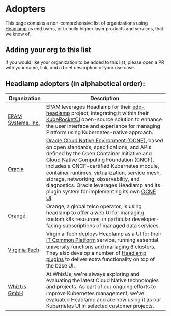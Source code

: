 # Adopters

This page contains a non-comprehensive list of organizations using [Headlamp](https://headlamp.dev) as end users, or to build higher layer products and services, that we know of.

## Adding your org to this list

If you would like your organization to be added to this list, please open a PR with your name, link, and a brief description of your use case.

## Headlamp adopters (in alphabetical order):

| Organization                                 | Description                                                                                                                                                                                                                                                                                                                                                       |
|----------------------------------------------|-------------------------------------------------------------------------------------------------------------------------------------------------------------------------------------------------------------------------------------------------------------------------------------------------------------------------------------------------------------------|
| [EPAM Systems, Inc.](https://epam.com/)      | EPAM leverages Headlamp for their [edp-headlamp](https://github.com/epam/edp-headlamp) project, integrating it within their [KubeRocketCI](https://docs.kuberocketci.io/) open-source solution to enhance the user interface and experience for managing Platform using Kubernetes-native approach.                                                               |
| [Oracle](https://www.oracle.com/) | [Oracle Cloud Native Environment (OCNE)](https://www.oracle.com/linux/cloud-native-environment/), based on open standards, specifications, and APIs defined by the Open Container Initiative and Cloud Native Computing Foundation (CNCF), includes a CNCF-certified Kubernetes module, container runtimes, virtualization, service mesh, storage, networking, observability, and diagnostics. Oracle leverages Headlamp and its plugin system for implementing its own [OCNE UI](https://docs.oracle.com/en/learn/ocne-ui/index.html).
| [Orange](https://www.orange.com/en) | Orange, a global telco operator, is using headlamp to offer a web UI for managing custom k8s resources, in particular developer-facing subscriptions of managed data services.                                                                                                                                                                                |
| [Virginia Tech](https://vt.edu/)             | Virginia Tech deploys Headlamp as a UI for their [IT Common Platform](https://docs.platform.it.vt.edu/) service, running essential university functions and managing 6 clusters. They also develop a number of [Headlamp plugins](https://code.vt.edu/it-common-platform/platform-support/headlamp-plugins) to deliver extra functionality on top of the base UI. |
| [WhizUs GmbH](https://www.whizus.com/)       | At WhizUs, we're always exploring and evaluating the latest Cloud Native technologies and projects. As part of our ongoing efforts to improve Kubernetes management, we've evaluated Headlamp and are now using it as our Kubernetes UI in selected customer projects.                                                                                            |
